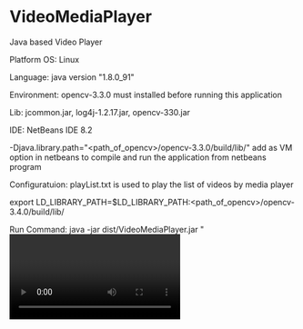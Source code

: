 # VideoMediaPlayer
Java based Video Player                                                                                                              

Platform OS: Linux

Language: java version "1.8.0_91"

Environment: opencv-3.3.0 must installed before running this application

Lib: jcommon.jar, log4j-1.2.17.jar, opencv-330.jar

IDE: NetBeans IDE 8.2

-Djava.library.path="<path_of_opencv>/opencv-3.3.0/build/lib/" add as VM option in netbeans to compile and run the application from netbeans program                                                                                                                      

Configuratuion: playList.txt is used to play the list of videos by media player

export LD_LIBRARY_PATH=$LD_LIBRARY_PATH:<path_of_opencv>/opencv-3.4.0/build/lib/

Run Command: java -jar dist/VideoMediaPlayer.jar "<video to play>"
  
